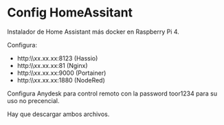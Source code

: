 # Config HomeAssitant
Instalador de Home Assistant más docker en Raspberry Pi 4. 

Configura:
- http:\\\xx.xx.xx:8123 (Hassio)
- http:\\\xx.xx.xx:81 (Nginx)
- http:\\\xx.xx.xx:9000 (Portainer)
- http:\\\xx.xx.xx:1880 (NodeRed)

Configura Anydesk para control remoto con la password toor1234 para su uso no precencial.


Hay que descargar ambos archivos.
